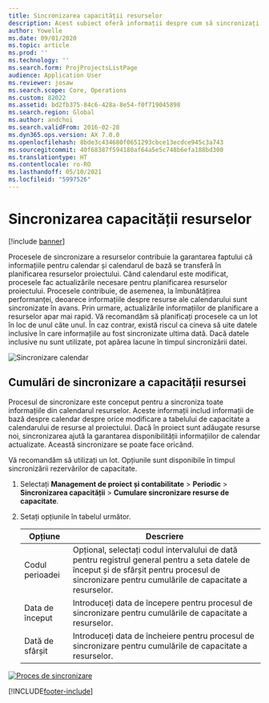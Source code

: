 ```yaml
---
title: Sincronizarea capacității resurselor
description: Acest subiect oferă informații despre cum să sincronizați capacitatea unei resurse între calendare și proiecte.
author: Yowelle
ms.date: 09/01/2020
ms.topic: article
ms.prod: ''
ms.technology: ''
ms.search.form: ProjProjectsListPage
audience: Application User
ms.reviewer: josaw
ms.search.scope: Core, Operations
ms.custom: 82022
ms.assetid: bd2fb375-84c6-428a-8e54-f0f719045898
ms.search.region: Global
ms.author: andchoi
ms.search.validFrom: 2016-02-28
ms.dyn365.ops.version: AX 7.0.0
ms.openlocfilehash: 8bde3c434680f0651293cbce13ecdce945c3a743
ms.sourcegitcommit: 40f68387f594180af64a5e5c748b6efa188bd300
ms.translationtype: HT
ms.contentlocale: ro-RO
ms.lasthandoff: 05/10/2021
ms.locfileid: "5997526"
---
```

# <a name="synchronize-resource-capacity"></a>Sincronizarea capacității resurselor

[!include [banner](../includes/banner.md)]

Procesele de sincronizare a resurselor contribuie la garantarea faptului că informațiile pentru calendar și calendarul de bază se transferă în planificarea resurselor proiectului. Când calendarul este modificat, procesele fac actualizările necesare pentru planificarea resurselor proiectului. Procesele contribuie, de asemenea, la îmbunătățirea performanței, deoarece informațiile despre resurse ale calendarului sunt sincronizate în avans. Prin urmare, actualizările informațiilor de planificare a resurselor apar mai rapid. Vă recomandăm să planificați procesele ca un lot în loc de unul câte unul. În caz contrar, există riscul ca cineva să uite datele inclusive în care informațiile au fost sincronizate ultima dată. Dacă datele inclusive nu sunt utilizate, pot apărea lacune în timpul sincronizării datei.

![Sincronizare calendar](./media/projectresourcing04-1024x471.jpg)

## <a name="synchronize-resource-capacity-roll-ups"></a>Cumulări de sincronizare a capacității resursei

Procesul de sincronizare este conceput pentru a sincroniza toate informațiile din calendarul resurselor. Aceste informații includ informații de bază despre calendar despre orice modificare a tabelului de capacitate a calendarului de resurse al proiectului. Dacă în proiect sunt adăugate resurse noi, sincronizarea ajută la garantarea disponibilității informațiilor de calendar actualizate. Această sincronizare se poate face oricând.

Vă recomandăm să utilizați un lot. Opțiunile sunt disponibile în timpul sincronizării rezervărilor de capacitate.

1. Selectați **Management de proiect și contabilitate** &gt; **Periodic** &gt; **Sincronizarea capacității** &gt; **Cumulare sincronizare resurse de capacitate**.
2. Setați opțiunile în tabelul următor.

    | Opțiune      | Descriere |
    |-------------|-------------|
    | Codul perioadei | Opțional, selectați codul intervalului de dată pentru registrul general pentru a seta datele de început și de sfârșit pentru procesul de sincronizare pentru cumulările de capacitate a resurselor. |
    | Data de început  | Introduceți data de începere pentru procesul de sincronizare pentru cumulările de capacitate a resurselor. |
    | Dată de sfârșit    | Introduceți data de încheiere pentru procesul de sincronizare pentru cumulările de capacitate a resurselor. |

[![Proces de sincronizare](./media/projectresourcing09.jpg)](./media/projectresourcing09.jpg)


[!INCLUDE[footer-include](../includes/footer-banner.md)]